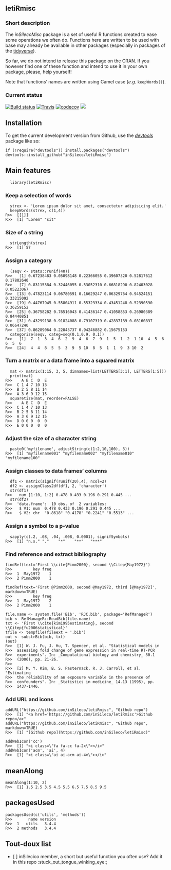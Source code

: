 letiRmisc
---------

### Short description

The *inSilecoMisc* package is a set of useful R functions created to
ease some operations we often do. Functions here are written to be used
with base may already be available in other packages (especially in
packages of the [tidyverse](https://www.tidyverse.org/)).

So far, we do not intend to release this package on the CRAN. If you
however find one of these function and intend to use it in your own
package, please, help yourself!

Note that functions’ names are written using Camel case (*e.g.*
`keepWords()`).

### Current status

[![Build
status](https://ci.appveyor.com/api/projects/status/h2t19erayyod64lj?svg=true)](https://ci.appveyor.com/project/inSileco/letiRmisc)
[![Travis](https://travis-ci.org/inSileco/letiRmisc.svg?branch=master)](https://travis-ci.org/inSileco/letiRmisc)
[![codecov](https://codecov.io/gh/inSileco/letiRmisc/branch/master/graph/badge.svg)](https://codecov.io/gh/inSileco/letiRmisc)
![](https://img.shields.io/badge/licence-GPLv3-8f10cb.svg)

Installation
------------

To get the current development version from Github, use the
[*devtools*](http://cran.r-project.org/web/packages/devtools/index.html)
package like so:

    if (!require("devtools")) install.packages("devtools")
    devtools::install_github("inSileco/letiRmisc")

Main features
-------------

      library(letiRmisc)

### Keep a selection of words

      strex <- 'Lorem ipsum dolor sit amet, consectetur adipisicing elit.'
      keepWords(strex, c(1,4))
    R>>  [[1]]
    R>>  [1] "Lorem" "sit"

### Size of a string

      strLength(strex)
    R>>  [1] 57

### Assign a category

      (seqv <- stats::runif(40))
    R>>   [1] 0.67238483 0.05098148 0.22366055 0.39607320 0.52817612 0.17802640
    R>>   [7] 0.83115384 0.32446055 0.53052310 0.66818290 0.82403028 0.05223067
    R>>  [13] 0.47823114 0.06780591 0.16629247 0.06329764 0.94524151 0.33215092
    R>>  [19] 0.44767945 0.55804911 0.55323334 0.43451248 0.52390590 0.36259152
    R>>  [25] 0.36758282 0.76516043 0.41436147 0.41058853 0.26980389 0.84440851
    R>>  [31] 0.43299138 0.91824088 0.79107319 0.42837189 0.08160837 0.06647240
    R>>  [37] 0.86289064 0.22843737 0.94246882 0.15675153
      categorize(seqv, categ=seq(0.1,0.9, 0.1))
    R>>   [1]  7  1  3  4  6  2  9  4  6  7  9  1  5  1  2  1 10  4  5  6  6  5  6
    R>>  [24]  4  4  8  5  5  3  9  5 10  8  5  1  1  9  3 10  2

### Turn a matrix or a data frame into a squared matrix

      mat <- matrix(1:15, 3, 5, dimnames=list(LETTERS[3:1], LETTERS[1:5]))
      print(mat)
    R>>    A B C  D  E
    R>>  C 1 4 7 10 13
    R>>  B 2 5 8 11 14
    R>>  A 3 6 9 12 15
      squaretize(mat, reorder=FALSE)
    R>>    A B C  D  E
    R>>  C 1 4 7 10 13
    R>>  B 2 5 8 11 14
    R>>  A 3 6 9 12 15
    R>>  D 0 0 0  0  0
    R>>  E 0 0 0  0  0

### Adjust the size of a character string

      paste0('myfilename', adjustString(c(1:2,10,100), 3))
    R>>  [1] "myfilename001" "myfilename002" "myfilename010" "myfilename100"

### Assign classes to data frames’ columns

      df1 <- matrix(signif(runif(20),4), ncol=2)
      df2 <- assignClass2df(df1, 2, 'character')
      str(df1)
    R>>   num [1:10, 1:2] 0.478 0.433 0.196 0.291 0.445 ...
      str(df2)
    R>>  'data.frame':  10 obs. of  2 variables:
    R>>   $ V1: num  0.478 0.433 0.196 0.291 0.445 ...
    R>>   $ V2: chr  "0.8618" "0.4178" "0.2241" "0.5513" ...

### Assign a symbol to a p-value

      sapply(c(.2, .08, .04, .008, 0.0001), signifSymbols)
    R>>  [1] "n.s." "."    "*"    "**"   "***"

### Find reference and extract bibliography

    findRef(text='First \\cite{Pimm2000}, second \\Citep{May1972}')
    R>>         key freq
    R>>  1  May1972    1
    R>>  2 Pimm2000    1

    findRef(text='First @Pimm2000, second @May1972, third [@May1972]', markdown=TRUE)
    R>>         key freq
    R>>  1  May1972    2
    R>>  2 Pimm2000    1

    file.name <- system.file('Bib', 'RJC.bib', package='RefManageR')
    bib <- RefManageR::ReadBib(file.name)
    txt <- 'First \\cite{kim1995estimating}, second \\Citep{fu2006statistical}'
    tfile <- tempfile(fileext = '.bib')
    out <- substrBib(bib, txt)
    (out)
    R>>  [1] W. J. Fu, J. Hu, T. Spencer, et al. "Statistical models in
    R>>  assessing fold change of gene expression in real-time RT-PCR
    R>>  experiments". In: _Computational biology and chemistry_ 30.1
    R>>  (2006), pp. 21-26.
    R>>  
    R>>  [2] M. Y. Kim, B. S. Pasternack, R. J. Carroll, et al. "Estimating
    R>>  the reliability of an exposure variable in the presence of
    R>>  confounders". In: _Statistics in medicine_ 14.13 (1995), pp.
    R>>  1437-1446.

### Add URL and icons

    addURL("https://github.com/inSileco/letiRmisc", "Github repo")
    R>>  [1] "<a href='https://github.com/inSileco/letiRmisc'>Github repo</a>"
    addURL("https://github.com/inSileco/letiRmisc", "Github repo", markdown=TRUE)
    R>>  [1] "[Github repo](https://github.com/inSileco/letiRmisc)"

    addWebIcon('cc')
    R>>  [1] "<i class=\"fa fa-cc fa-2x\"></i>"
    addWebIcon('acm', 'ai', 4)
    R>>  [1] "<i class=\"ai ai-acm ai-4x\"></i>"

meanAlong
---------

    meanAlong(1:10, 2)
    R>>  [1] 1.5 2.5 3.5 4.5 5.5 6.5 7.5 8.5 9.5

packagesUsed
------------

    packagesUsed(c('utils', 'methods'))
    R>>       name version
    R>>  1   utils   3.4.4
    R>>  2 methods   3.4.4

Tout-doux list
--------------

-   \[ \] inSilecico member, a short but useful function you often use?
    Add it in this repo :stuck\_out\_tongue\_winking\_eye:;
